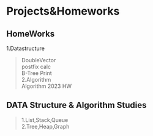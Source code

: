Projects&Homeworks
=========================
HomeWorks
------------------
1.Datastructure
>DoubleVector   
>postfix calc   
>B-Tree Print   
2.Algorithm   
>Algorithm 2023 HW

DATA Structure & Algorithm Studies
---------------------------------
>1.List,Stack,Queue   
>2.Tree,Heap,Graph   
